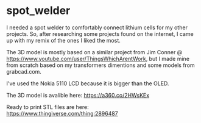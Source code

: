 # spot_welder
I needed a spot welder to comfortably connect lithium cells for my other projects.
So, after researching some projects found on the internet, I came up with my remix of the ones I liked the most.

The 3D model is mostly based on a similar project from Jim Conner @ https://www.youtube.com/user/ThingsWhichArentWork, but I made mine from scratch based on my transformers dimentions and some models from grabcad.com.

I've used the Nokia 5110 LCD because it is bigger than the OLED.

The 3D model is avalible here:
https://a360.co/2HWsKEx

Ready to print STL files are here:
https://www.thingiverse.com/thing:2896487
